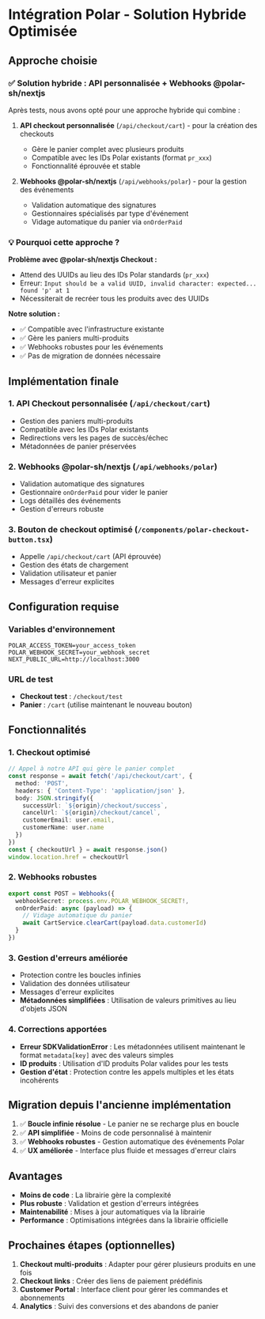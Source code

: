 # Intégration Polar - Solution Hybride Optimisée

## Approche choisie

### ✅ Solution hybride : API personnalisée + Webhooks @polar-sh/nextjs

Après tests, nous avons opté pour une approche hybride qui combine :

1. **API checkout personnalisée** (`/api/checkout/cart`) - pour la création des checkouts
   - Gère le panier complet avec plusieurs produits
   - Compatible avec les IDs Polar existants (format `pr_xxx`)
   - Fonctionnalité éprouvée et stable

2. **Webhooks @polar-sh/nextjs** (`/api/webhooks/polar`) - pour la gestion des événements
   - Validation automatique des signatures
   - Gestionnaires spécialisés par type d'événement
   - Vidage automatique du panier via `onOrderPaid`

### 💡 Pourquoi cette approche ?

**Problème avec @polar-sh/nextjs Checkout :**
- Attend des UUIDs au lieu des IDs Polar standards (`pr_xxx`)
- Erreur: `Input should be a valid UUID, invalid character: expected... found 'p' at 1`
- Nécessiterait de recréer tous les produits avec des UUIDs

**Notre solution :**
- ✅ Compatible avec l'infrastructure existante
- ✅ Gère les paniers multi-produits
- ✅ Webhooks robustes pour les événements
- ✅ Pas de migration de données nécessaire

## Implémentation finale

### 1. **API Checkout personnalisée** (`/api/checkout/cart`)
   - Gestion des paniers multi-produits
   - Compatible avec les IDs Polar existants
   - Redirections vers les pages de succès/échec
   - Métadonnées de panier préservées

### 2. **Webhooks @polar-sh/nextjs** (`/api/webhooks/polar`)
   - Validation automatique des signatures
   - Gestionnaire `onOrderPaid` pour vider le panier
   - Logs détaillés des événements
   - Gestion d'erreurs robuste

### 3. **Bouton de checkout optimisé** (`/components/polar-checkout-button.tsx`)
   - Appelle `/api/checkout/cart` (API éprouvée)
   - Gestion des états de chargement
   - Validation utilisateur et panier
   - Messages d'erreur explicites

## Configuration requise

### Variables d'environnement

```env
POLAR_ACCESS_TOKEN=your_access_token
POLAR_WEBHOOK_SECRET=your_webhook_secret
NEXT_PUBLIC_URL=http://localhost:3000
```

### URL de test

- **Checkout test** : `/checkout/test`
- **Panier** : `/cart` (utilise maintenant le nouveau bouton)

## Fonctionnalités

### 1. Checkout optimisé
```typescript
// Appel à notre API qui gère le panier complet
const response = await fetch('/api/checkout/cart', {
  method: 'POST',
  headers: { 'Content-Type': 'application/json' },
  body: JSON.stringify({
    successUrl: `${origin}/checkout/success`,
    cancelUrl: `${origin}/checkout/cancel`,
    customerEmail: user.email,
    customerName: user.name
  })
})
const { checkoutUrl } = await response.json()
window.location.href = checkoutUrl
```

### 2. Webhooks robustes
```typescript
export const POST = Webhooks({
  webhookSecret: process.env.POLAR_WEBHOOK_SECRET!,
  onOrderPaid: async (payload) => {
    // Vidage automatique du panier
    await CartService.clearCart(payload.data.customerId)
  }
})
```

### 3. Gestion d'erreurs améliorée
- Protection contre les boucles infinies
- Validation des données utilisateur
- Messages d'erreur explicites
- **Métadonnées simplifiées** : Utilisation de valeurs primitives au lieu d'objets JSON

### 4. Corrections apportées
- **Erreur SDKValidationError** : Les métadonnées utilisent maintenant le format `metadata[key]` avec des valeurs simples
- **ID produits** : Utilisation d'ID produits Polar valides pour les tests
- **Gestion d'état** : Protection contre les appels multiples et les états incohérents

## Migration depuis l'ancienne implémentation

1. ✅ **Boucle infinie résolue** - Le panier ne se recharge plus en boucle
2. ✅ **API simplifiée** - Moins de code personnalisé à maintenir  
3. ✅ **Webhooks robustes** - Gestion automatique des événements Polar
4. ✅ **UX améliorée** - Interface plus fluide et messages d'erreur clairs

## Avantages

- **Moins de code** : La librairie gère la complexité
- **Plus robuste** : Validation et gestion d'erreurs intégrées
- **Maintenabilité** : Mises à jour automatiques via la librairie
- **Performance** : Optimisations intégrées dans la librairie officielle

## Prochaines étapes (optionnelles)

1. **Checkout multi-produits** : Adapter pour gérer plusieurs produits en une fois
2. **Checkout links** : Créer des liens de paiement prédéfinis
3. **Customer Portal** : Interface client pour gérer les commandes et abonnements
4. **Analytics** : Suivi des conversions et des abandons de panier
